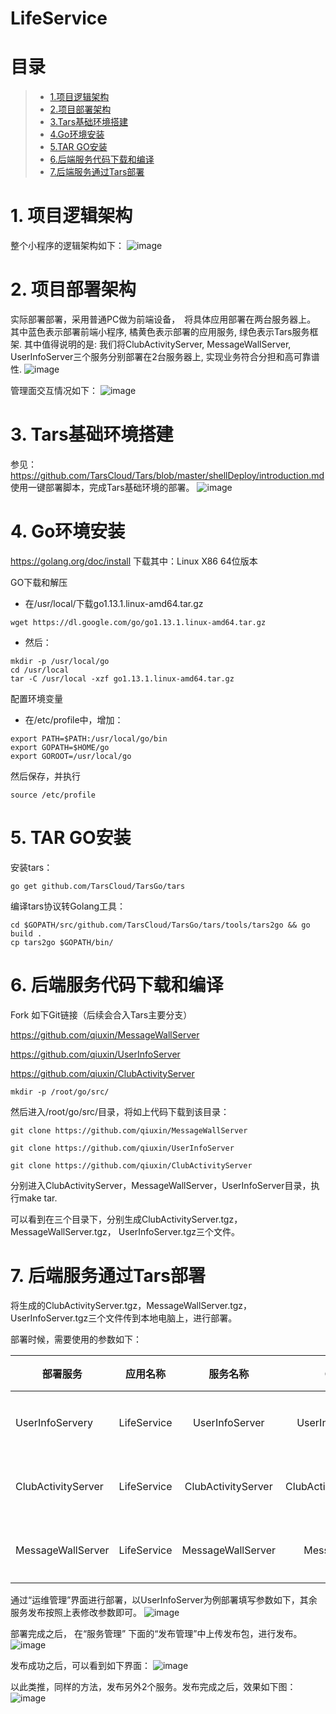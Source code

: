 # LifeService
# 目录
> * [1.项目逻辑架构](#main-chapter-1)
> * [2.项目部署架构](#main-chapter-2)
> * [3.Tars基础环境搭建](#main-chapter-3)
> * [4.Go环境安装](#main-chapter-4)
> * [5.TAR GO安装](#main-chapter-5)
> * [6.后端服务代码下载和编译](#main-chapter-6)
> * [7.后端服务通过Tars部署](#main-chapter-7)


# 1. <a id="main-chapter-1"></a>项目逻辑架构
整个小程序的逻辑架构如下：
![image](https://github.com/qiuxin/LifeService/blob/master/ReadMePicture/logicArchitecture.png)

# 2. <a id="main-chapter-2"></a>项目部署架构
实际部署部署，采用普通PC做为前端设备，　将具体应用部署在两台服务器上。 其中蓝色表示部署前端小程序, 橘黄色表示部署的应用服务, 绿色表示Tars服务框架.
其中值得说明的是: 我们将ClubActivityServer, MessageWallServer, UserInfoServer三个服务分别部署在2台服务器上, 实现业务符合分担和高可靠谱性. 
![image](https://github.com/qiuxin/LifeService/blob/master/ReadMePicture/DataArchitecture.jpg)

管理面交互情况如下：
![image](https://github.com/qiuxin/LifeService/blob/master/ReadMePicture/ManagementArchitecture.jpg)

# 3. <a id="main-chapter-3"></a>Tars基础环境搭建 
参见：
https://github.com/TarsCloud/Tars/blob/master/shellDeploy/introduction.md
使用一键部署脚本，完成Tars基础环境的部署。
![image](https://github.com/qiuxin/LifeService/blob/master/ReadMePicture/tarsFrameworkBasicPic.png)


# 4. <a id="main-chapter-4"></a>Go环境安装
https://golang.org/doc/install  下载其中：Linux  X86 64位版本

GO下载和解压
- 在/usr/local/下载go1.13.1.linux-amd64.tar.gz 

```
wget https://dl.google.com/go/go1.13.1.linux-amd64.tar.gz
```

- 然后：
```
mkdir -p /usr/local/go
cd /usr/local
tar -C /usr/local -xzf go1.13.1.linux-amd64.tar.gz
```


配置环境变量
- 在/etc/profile中，增加：
```
export PATH=$PATH:/usr/local/go/bin 
export GOPATH=$HOME/go 
export GOROOT=/usr/local/go
```

然后保存，并执行
```
source /etc/profile
```

# 5. <a id="main-chapter-4"></a> TAR GO安装
安装tars： 
```
go get github.com/TarsCloud/TarsGo/tars
```


编译tars协议转Golang工具：
```
cd $GOPATH/src/github.com/TarsCloud/TarsGo/tars/tools/tars2go && go build . 
cp tars2go $GOPATH/bin/
```

# 6. <a id="main-chapter-4"></a> 后端服务代码下载和编译

Fork 如下Git链接（后续会合入Tars主要分支）

https://github.com/qiuxin/MessageWallServer

https://github.com/qiuxin/UserInfoServer

https://github.com/qiuxin/ClubActivityServer


```
mkdir -p /root/go/src/
```

然后进入/root/go/src/目录，将如上代码下载到该目录：

```
git clone https://github.com/qiuxin/MessageWallServer

git clone https://github.com/qiuxin/UserInfoServer

git clone https://github.com/qiuxin/ClubActivityServer
```

分别进入ClubActivityServer，MessageWallServer，UserInfoServer目录，执行make tar.

可以看到在三个目录下，分别生成ClubActivityServer.tgz，MessageWallServer.tgz， UserInfoServer.tgz三个文件。 





# 7. <a id="main-chapter-4"></a> 后端服务通过Tars部署
将生成的ClubActivityServer.tgz，MessageWallServer.tgz， UserInfoServer.tgz三个文件传到本地电脑上，进行部署。

部署时候，需要使用的参数如下：

| 部署服务      | 应用名称     | 服务名称     | Obj名称     | 服务类型     |模板     |
| ---------- | :-----------:  | :-----------: |:-----------: |:-----------: |:-----------: |
| UserInfoServery     | LifeService    | UserInfoServer     |UserInfoServiceObj     |Tars Go     |默认模板     |
| ClubActivityServer     | LifeService     | ClubActivityServer     |ClubActivityManagerObj     |Tars Go     |默认模板     |
| MessageWallServer     | LifeService     | MessageWallServer     |MessageWallObj     |Tars Go     |默认模板     |


通过“运维管理”界面进行部署，以UserInfoServer为例部署填写参数如下，其余服务发布按照上表修改参数即可。
![image](https://github.com/qiuxin/LifeService/blob/master/ReadMePicture/ServiceDeploy.png)

部署完成之后， 在“服务管理” 下面的“发布管理”中上传发布包，进行发布。
![image](https://github.com/qiuxin/LifeService/blob/master/ReadMePicture/ServiceDistribution.png)

发布成功之后，可以看到如下界面：
![image](https://github.com/qiuxin/LifeService/blob/master/ReadMePicture/OneServiceDeployAndDisSuccessful.png)

以此类推，同样的方法，发布另外2个服务。发布完成之后，效果如下图：
![image](https://github.com/qiuxin/LifeService/blob/master/ReadMePicture/MultipleServiceDeployAndDisSuccessful.png)
